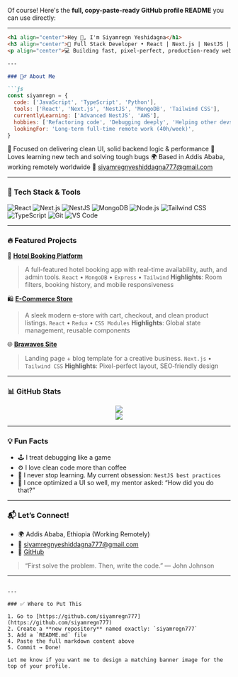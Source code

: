 Of course! Here's the **full, copy-paste-ready GitHub profile README** you can use directly:

---

````markdown
<h1 align="center">Hey 👋, I'm Siyamregn Yeshidagna</h1>
<h3 align="center">🚀 Full Stack Developer • React | Next.js | NestJS | MongoDB</h3>
<p align="center">💻 Building fast, pixel-perfect, production-ready web apps</p>

---

### 🙋‍♂️ About Me

```js
const siyamregn = {
  code: ['JavaScript', 'TypeScript', 'Python'],
  tools: ['React', 'Next.js', 'NestJS', 'MongoDB', 'Tailwind CSS'],
  currentlyLearning: ['Advanced NestJS', 'AWS'],
  hobbies: ['Refactoring code', 'Debugging deeply', 'Helping other devs grow'],
  lookingFor: 'Long-term full-time remote work (40h/week)',
}
````

🎯 Focused on delivering clean UI, solid backend logic & performance
🧠 Loves learning new tech and solving tough bugs
🌍 Based in Addis Ababa, working remotely worldwide
📧 [siyamregnyeshiddagna777@gmail.com](mailto:siyamregnyeshiddagna777@gmail.com)

---

### 🧰 Tech Stack & Tools

![React](https://img.shields.io/badge/-React-000?\&logo=react)
![Next.js](https://img.shields.io/badge/-Next.js-000?\&logo=next.js)
![NestJS](https://img.shields.io/badge/-NestJS-000?\&logo=nestjs)
![MongoDB](https://img.shields.io/badge/-MongoDB-000?\&logo=mongodb)
![Node.js](https://img.shields.io/badge/-Node.js-000?\&logo=node.js)
![Tailwind CSS](https://img.shields.io/badge/-Tailwind_CSS-000?\&logo=tailwind-css)
![TypeScript](https://img.shields.io/badge/-TypeScript-000?\&logo=typescript)
![Git](https://img.shields.io/badge/-Git-000?\&logo=git)
![VS Code](https://img.shields.io/badge/-VS_Code-000?\&logo=visual-studio-code)

---

### 🔥 Featured Projects

💼 [**Hotel Booking Platform**](https://github.com/siyamregn777/Hotel)

> A full-featured hotel booking app with real-time availability, auth, and admin tools.
> `React` • `MongoDB` • `Express` • `Tailwind`
> **Highlights**: Room filters, booking history, and mobile responsiveness

🛍️ [**E-Commerce Store**](https://github.com/siyamregn777/E-Commerce-Store)

> A sleek modern e-store with cart, checkout, and clean product listings.
> `React` • `Redux` • `CSS Modules`
> **Highlights**: Global state management, reusable components

🌐 [**Brawaves Site**](https://github.com/siyamregn777/brawaves)

> Landing page + blog template for a creative business.
> `Next.js` • `Tailwind CSS`
> **Highlights**: Pixel-perfect layout, SEO‑friendly design

---

### 📊 GitHub Stats

<p align="center">
  <img src="https://github-readme-stats.vercel.app/api?username=siyamregn777&show_icons=true&theme=tokyonight" />
  <br />
  <img src="https://github-readme-streak-stats.herokuapp.com?user=siyamregn777&theme=tokyonight" />
</p>

---

### 💡 Fun Facts

* 🕹️ I treat debugging like a game
* ⚙️ I love clean code more than coffee
* 🌱 I never stop learning. My current obsession: `NestJS best practices`
* 🧩 I once optimized a UI so well, my mentor asked: “How did you do that?”

---

### 📬 Let’s Connect!

* 🌍 Addis Ababa, Ethiopia (Working Remotely)
* 📧 [siyamregnyeshiddagna777@gmail.com](mailto:siyamregnyeshiddagna777@gmail.com)
* 🔗 [GitHub](https://github.com/siyamregn777)

> “First solve the problem. Then, write the code.” — John Johnson

---

```

---

### ✅ Where to Put This

1. Go to [https://github.com/siyamregn777](https://github.com/siyamregn777)
2. Create a **new repository** named exactly: `siyamregn777`
3. Add a `README.md` file
4. Paste the full markdown content above
5. Commit → Done!

Let me know if you want me to design a matching banner image for the top of your profile.
```
